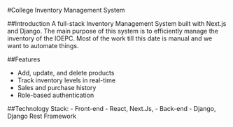 #College Inventory Management System

##Introduction
A full-stack Inventory Management System built with Next.js and Django. The main purpose of this system is to efficiently manage the inventory of the IOEPC. Most of the work till this date is manual and we want to automate things.

##Features
- Add, update, and delete products
- Track inventory levels in real-time
- Sales and purchase history
- Role-based authentication

##Technology Stack:
    - Front-end
        - React, Next.Js, 
    - Back-end
        - Django, Django Rest Framework
